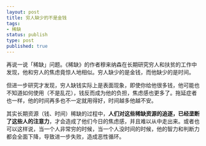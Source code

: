 ```yaml
---
layout: post
title: 穷人缺少的不是金钱
tags: 
- 稀缺
status: publish
type: post
published: true
---
```


再说一说「稀缺」问题。《稀缺》的作者穆来纳森在长期研究穷人和扶贫的工作中发现，他和穷人的焦虑竟惊人地相似。穷人缺少的是金钱，而他缺少的是时间。

但进一步研究才发现，穷人缺钱实际上是表面现象，即使你给他很多钱，他可能也不知道如何使用（不是乱花），钱反而成为他的负担，焦虑感也更多了。拖延症者也一样，他的时间再多也不一定就用得好，时间越多他越不安。

其实长期资源（钱、时间）稀缺的过程中，**人们对这些稀缺资源的追逐，已经垄断了这些人的注意力**，才会造成了他们今日的焦虑感，并且难以从中走出来。或者也可以这样说，当一个人非常穷的时候，当一个人没时间的时候，他的智力和判断力都会全面下降，导致进一步失败，造成恶性循环。
